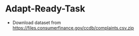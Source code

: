# Adapt-Ready-Task

- Download dataset from https://files.consumerfinance.gov/ccdb/complaints.csv.zip
